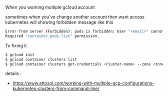 When you working multiple gcloud account

sometimes when you've change another account then want access kubernetes will showing forbidden message like this

```bash
Error from server (Forbidden): pods is forbidden: User "<email>" cannot list pods in the namespace "<namespace>": No policy matched.
Required "container.pods.list" permission.
```

To fixing it

```bash
$ gcloud init
$ gcloud container clusters list
$ gcloud container clusters get-credentials <cluster-name> --zone <zone>
```

details :
 - https://www.attosol.com/working-with-multiple-gcp-configurations-kubernetes-clusters-from-command-line/
